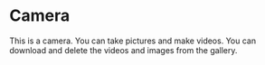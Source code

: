 # Camera
This is a camera. You can take pictures and make videos. You can download and delete the videos and images from the gallery.
